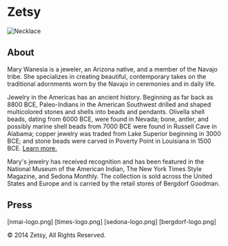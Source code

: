 <!-- Level 1 header -->
<h1>
Zetsy
</h1>

<!-- featured image -->
<img src="[necklace.jpg]" alt ="Necklace">

<!-- level 2 header -->
<h2>
About
</h2>
<!-- paragraph -->
<p>
Mary Wanesia is a jeweler, an Arizona native, and a member of the Navajo tribe. She specializes in creating beautiful, contemporary takes on the traditional adornments worn by the Navajo in ceremonies and in daily life.
</p>

<!-- paragraph -->
<p>
Jewelry in the Americas has an ancient history. Beginning as far back as 8800 BCE, Paleo-Indians in the American Southwest drilled and shaped multicolored stones and shells into beads and pendants. Olivella shell beads, dating from 6000 BCE, were found in Nevada; bone, antler, and possibly marine shell beads from 7000 BCE were found in Russell Cave in Alabama; copper jewelry was traded from Lake Superior beginning in 3000 BCE; and stone beads were carved in Poverty Point in Louisiana in 1500 BCE. <a href="http://en.wikipedia.org/wiki/Native_American_jewelry">Learn more.</a>
</p>
<!-- Note: "Learn more" links to: http://en.wikipedia.org/wiki/Native_American_jewelry -->

<!-- paragraph -->
<p>
Mary's jewelry has received recognition and has been featured in the National Museum of the American Indian, The New York Times Style Magazine, and Sedona Monthly. The collection is sold across the United States and Europe and is carried by the retail stores of Bergdorf Goodman.
</p>
<!-- level 2 header -->
<h2>
Press
</h2>
<!-- press images -->
[nmai-logo.png]<!-- links to: http://nmai.si.edu -->
[times-logo.png]<!-- links to: http://www.nytimes.com/pages/t-magazine/ -->
[sedona-logo.png]<!-- links to: http://www.sedonamonthly.com -->
[bergdorf-logo.png]<!-- links to: http://www.bergdorfgoodman.com/ -->

<!-- paragraph -->
<p>
&copy; 2014 Zetsy, All Rights Reserved.
</p>
